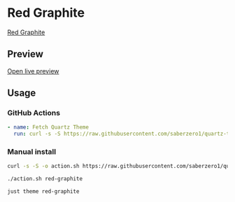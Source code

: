 # Red Graphite

[Red Graphite](https://github.com/seanwcom/Red-Graphite-for-Obsidian)

## Preview

[Open live preview](https://quartz-themes.github.io/red-graphite/)

## Usage

### GitHub Actions

```yaml
- name: Fetch Quartz Theme
  run: curl -s -S https://raw.githubusercontent.com/saberzero1/quartz-themes/master/action.sh | bash -s -- red-graphite
```

### Manual install

```bash
curl -s -S -o action.sh https://raw.githubusercontent.com/saberzero1/quartz-themes/master/action.sh

./action.sh red-graphite
```

```bash
just theme red-graphite
```
